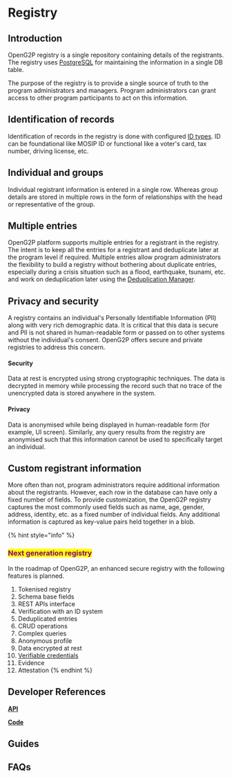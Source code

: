 # Registry

## Introduction

OpenG2P registry is a single repository containing details of the registrants. The registry uses [PostgreSQL](https://www.postgresql.org/) for maintaining the information in a single DB table.

The purpose of the registry is to provide a single source of truth to the program administrators and managers. Program administrators can grant access to other program participants to act on this information.

## Identification of records

Identification of records in the registry is done with configured [ID types](registry.md#id-types). ID can be foundational like  MOSIP ID or functional like a voter's card, tax number, driving license, etc.&#x20;

## Individual and groups

Individual registrant information is entered in a single row. Whereas group details are stored in multiple rows in the form of relationships with the head or representative of the group.&#x20;

## Multiple entries

OpenG2P platform supports multiple entries for a registrant in the registry. The intent is to keep all the entries for a registrant and deduplicate later at the program level if required. Multiple entries allow program administrators the flexibility to build a registry without bothering about duplicate entries, especially during a crisis situation such as a flood, earthquake, tsunami, etc. and work on deduplication later using the [Deduplication Manager](../beneficiary-management/deduplication.md).&#x20;

## Privacy and security

A registry contains an individual's Personally Identifiable Information (PII) along with very rich demographic data. It is critical that this data is secure and PII is not shared in human-readable form or passed on to other systems without the individual's consent. OpenG2P offers secure and private registries to address this concern.

#### Security

Data at rest is encrypted using strong cryptographic techniques. The data is decrypted in memory while processing the record such that no trace of the unencrypted data is stored anywhere in the system.

#### Privacy

Data is anonymised while being displayed in human-readable form (for example, UI screen). Similarly, any query results from the registry are anonymised such that this information cannot be used to specifically target an individual.

## **Custom registrant information**

More often than not, program administrators require additional information about the registrants. However, each row in the database can have only a fixed number of fields. To provide customization, the OpenG2P registry captures the most commonly used fields such as name, age, gender, address, identity, etc. as a fixed number of individual fields. Any additional information is captured as key-value pairs held together in a blob.&#x20;

{% hint style="info" %}


### <mark style="color:purple;">Next generation registry</mark>

In the roadmap of OpenG2P, an enhanced secure registry with the following features is planned.&#x20;

1. Tokenised registry
2. Schema base fields
3. REST APIs interface
4. Verification with an ID system
5. Deduplicated entries
6. CRUD operations
7. Complex queries
8. Anonymous profile
9. Data encrypted at rest
10. [Verifiable credentials](../beneficiary-management/verifiable-credentials.md)
11. Evidence
12. Attestation
{% endhint %}

## Developer References

[**API**](../api.md)

[**Code**](../guides/developer-guides/)

## Guides

## FAQs
